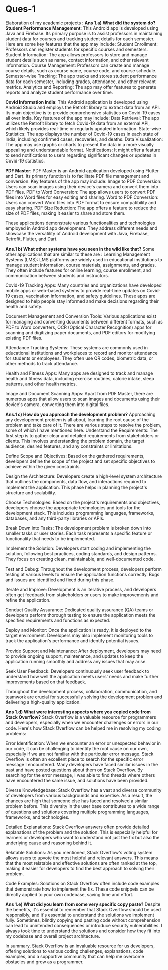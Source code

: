 # Ques-1
Elaboration of my academic projects : 
**Ans 1.a) What did the system do?** 
**Student Performance Management**:
This Android app is developed using Java and Firebase. Its primary purpose is to assist professors in maintaining student data for courses and tracking student details for each semester. Here are some key features that the app may include:
Student Enrollment: Professors can register students for specific courses and semesters.
Student Information: The app allows professors to store and manage student details such as name, contact information, and other relevant information.
Course Management: Professors can create and manage course details, such as course name, course code, and course schedule.
Semester-wise Tracking: The app tracks and stores student performance data for each semester, including grades, attendance, and other relevant metrics.
Analytics and Reporting: The app may offer features to generate reports and analyze student performance over time.

**Covid Information India**:
This Android application is developed using Android Studio and employs the Retrofit library to extract data from an API. Its main objective is to provide comprehensive statistics on Covid-19 cases all over India. Key features of the app may include:
Data Retrieval: The app utilizes the Retrofit library to fetch Covid-19 data from an external API, which likely provides real-time or regularly updated information.
State-wise Statistics: The app displays the number of Covid-19 cases in each state of India, including confirmed cases, recoveries, and deaths.
Data Visualization: The app may use graphs or charts to present the data in a more visually appealing and understandable format.
Notifications: It might offer a feature to send notifications to users regarding significant changes or updates in Covid-19 statistics.

**PDF Master**:
PDF Master is an Android application developed using Flutter and Dart. Its primary function is to facilitate PDF file management and conversion. Key features of the app may include:
Image to PDF Conversion: Users can scan images using their device's camera and convert them into PDF files.
PDF to Word Conversion: The app allows users to convert PDF files into Word files for easy editing and sharing.
Word to PDF Conversion: Users can convert Word files into PDF format to ensure compatibility and easy sharing.
PDF Size Reduction: The app offers a feature to reduce the size of PDF files, making it easier to share and store them.

These applications demonstrate various functionalities and technologies employed in Android app development. They address different needs and showcase the versatility of Android development with Java, Firebase, Retrofit, Flutter, and Dart.


**Ans.1 b) What other systems have you seen in the wild like that?**
Some other applications that are similar to these are :
Learning Management Systems (LMS): LMS platforms are widely used in educational institutions to manage student information, course materials, assignments, and grades. They often include features for online learning, course enrollment, and communication between students and instructors.

Covid-19 Tracking Apps: Many countries and organizations have developed mobile apps or web-based systems to provide real-time updates on Covid-19 cases, vaccination information, and safety guidelines. These apps are designed to help people stay informed and make decisions regarding their health and safety.

Document Management and Conversion Tools: Various applications exist for managing and converting documents between different formats, such as PDF to Word converters, OCR (Optical Character Recognition) apps for scanning and digitizing paper documents, and PDF editors for modifying existing PDF files.

Attendance Tracking Systems: These systems are commonly used in educational institutions and workplaces to record and monitor attendance for students or employees. They often use QR codes, biometric data, or other methods to track attendance.

Health and Fitness Apps: Many apps are designed to track and manage health and fitness data, including exercise routines, calorie intake, sleep patterns, and other health metrics.

Image and Document Scanning Apps: Apart from PDF Master, there are numerous apps that allow users to scan images and documents using their device's camera, converting them into digital files.


**Ans.1 c) How do you approach the development problem?** 
Approaching any developement problem is all about, learning the root cause of the problem and take care of it. There are various steps to resolve the problem, some of which I have mentioned here.
Understand the Requirements: The first step is to gather clear and detailed requirements from stakeholders or clients. This involves understanding the problem domain, the target audience, desired features, and any constraints or limitations.

Define Scope and Objectives: Based on the gathered requirements, developers define the scope of the project and set specific objectives to achieve within the given constraints.

Design the Architecture: Developers create a high-level system architecture that outlines the components, data flow, and interactions required to implement the application. This phase helps in planning the project's structure and scalability.

Choose Technologies: Based on the project's requirements and objectives, developers choose the appropriate technologies and tools for the development stack. This includes programming languages, frameworks, databases, and any third-party libraries or APIs.

Break Down into Tasks: The development problem is broken down into smaller tasks or user stories. Each task represents a specific feature or functionality that needs to be implemented.

Implement the Solution: Developers start coding and implementing the solution, following best practices, coding standards, and design patterns. They focus on creating clean, maintainable, and well-documented code.

Test and Debug: Throughout the development process, developers perform testing at various levels to ensure the application functions correctly. Bugs and issues are identified and fixed during this phase.

Iterate and Improve: Development is an iterative process, and developers often get feedback from stakeholders or users to make improvements and refine the application.

Conduct Quality Assurance: Dedicated quality assurance (QA) teams or developers perform thorough testing to ensure the application meets the specified requirements and functions as expected.

Deploy and Monitor: Once the application is ready, it is deployed to the target environment. Developers may also implement monitoring tools to track the application's performance and identify potential issues.

Provide Support and Maintenance: After deployment, developers may need to provide ongoing support, maintenance, and updates to keep the application running smoothly and address any issues that may arise.

Seek User Feedback: Developers continuously seek user feedback to understand how well the application meets users' needs and make further improvements based on that feedback.

Throughout the development process, collaboration, communication, and teamwork are crucial for successfully solving the development problem and delivering a high-quality application.


**Ans 1.d) What were interesting aspects where you copied code from Stack Overflow?**
Stack Overflow is a valuable resource for programmers and developers, especially when we encounter challenges or errors in our code. Here's how Stack Overflow can be helped me in resolving my coding problems:

Error Identification: When we encounter an error or unexpected behavior in our code, it can be challenging to identify the root cause on our own, especially if we are not familiar with the particular error message. Stack Overflow is often an excellent place to search for the specific error message I encountered. Many developers have faced similar issues in the past and have posted questions about them on Stack Overflow. By searching for the error message, I was able to find threads where others have encountered the same issue, and solutions have been provided.

Diverse Knowledgebase: Stack Overflow has a vast and diverse community of developers from various backgrounds and expertise. As a result, the chances are high that someone else has faced and resolved a similar problem before. This diversity in the user base contributes to a wide range of questions and solutions covering multiple programming languages, frameworks, and technologies.

Detailed Explanations: Stack Overflow answers often provide detailed explanations of the problem and the solution. This is especially helpful for learners or developers who want to understand not just the fix but also the underlying cause and reasoning behind it.

Relatable Solutions: As you mentioned, Stack Overflow's voting system allows users to upvote the most helpful and relevant answers. This means that the most relatable and effective solutions are often ranked at the top, making it easier for developers to find the best approach to solving their problem.

Code Examples: Solutions on Stack Overflow often include code examples that demonstrate how to implement the fix. These code snippets can be directly applied to your own codebase, saving time and effort.


**Ans 1.e) What did you learn from some very specific copy paste?**
Despite the benefits, it's essential to remember that Stack Overflow should be used responsibly, and it's essential to understand the solutions we implement fully. Sometimes, blindly copying and pasting code without comprehension can lead to unintended consequences or introduce security vulnerabilities. I always took time to understand the solutions and consider how they fit into my codebase and overall project architecture.

In summary, Stack Overflow is an invaluable resource for us developers, offering solutions to various coding challenges, explanations, code examples, and a supportive community that can help me overcome obstacles and grow as a programmer.
